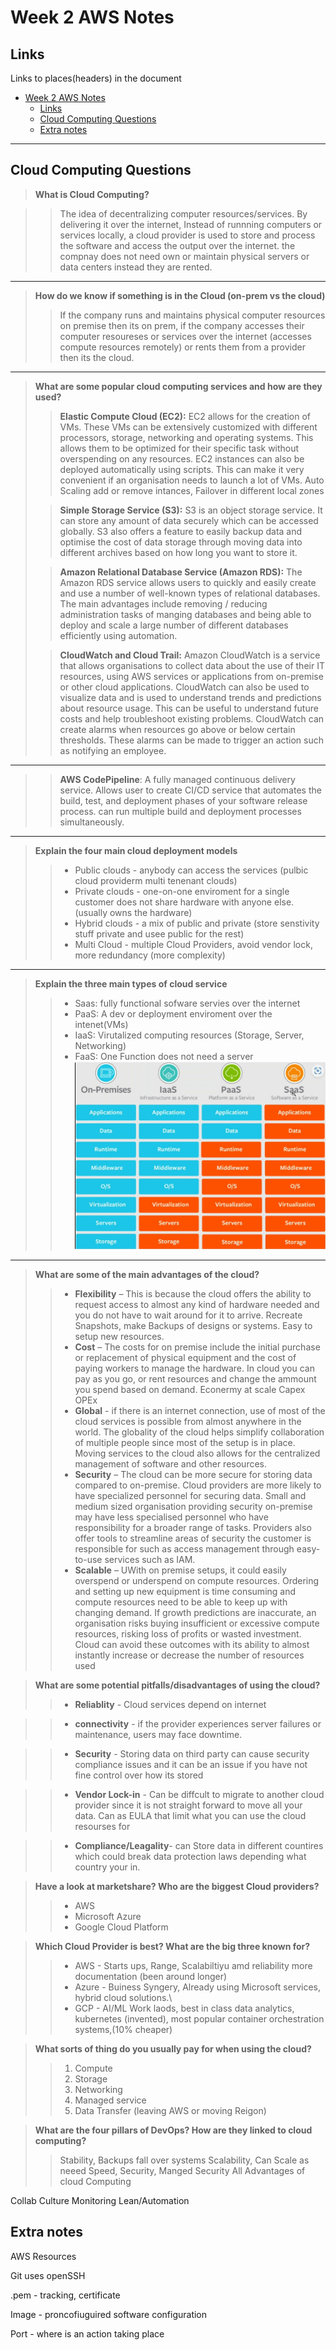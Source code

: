 # Week 2 AWS Notes 


## Links
Links to places(headers) in the document
- [Week 2 AWS Notes](#week-2-aws-notes)
  - [Links](#links)
  - [Cloud Computing Questions](#cloud-computing-questions)
  - [Extra notes](#extra-notes)

_____






## Cloud Computing Questions

>**What is Cloud Computing?**

>>The idea of decentralizing computer resources/services. By delivering it over the internet, Instead of runnning computers or services locally,  a cloud provider  is used to store and process the software and access the output over the internet. the compnay does not need own or maintain physical servers or data centers instead they are rented.
----
>**How do we know if something is in the Cloud (on-prem vs the cloud)**
>>If the company runs and maintains physical computer resources on premise then its on prem, if the company accesses their computer resoureses or services over the internet (accesses compute resources remotely) or rents them from a provider then its the cloud. 
---
>**What are some popular cloud computing services and how are they used?**
>>**Elastic Compute Cloud (EC2):**  EC2 allows for the creation of VMs. These VMs can be extensively customized with different processors, storage, networking and operating systems. This allows them to be optimized for their specific task without overspending on any resources. EC2 instances can also be deployed automatically using scripts.  This can make it very convenient if an organisation needs to launch a lot of VMs. Auto Scaling add or remove intances, Failover in different local zones
>
>>**Simple Storage Service (S3):** S3 is an object storage service. It can store any amount of data securely which can be accessed globally. S3 also offers a feature to easily backup data and optimise the cost of data storage through moving data into different archives based on how long you want to store it.
>
>>**Amazon Relational Database Service (Amazon RDS):** The Amazon RDS service allows users to quickly and easily create and use a number of well-known types of relational databases.  The main advantages include removing / reducing administration tasks of manging databases and being able to deploy and scale a large number of different databases efficiently using automation.
>
>> **CloudWatch and Cloud Trail:** Amazon CloudWatch is a service that allows organisations to collect data about the use of their IT resources, using AWS services or applications from on-premise or other cloud applications. CloudWatch can also be used to visualize data and is used to understand trends and predictions about resource usage. This can be useful to understand future costs and help troubleshoot existing problems. CloudWatch can create alarms when resources go above or below certain thresholds. These alarms can be made to trigger an action such as notifying an employee.
---
>>**AWS CodePipeline**: A fully managed continuous  delivery service. Allows user to create CI/CD service that automates the build, test, and deployment phases of your software release process. can run multiple build and deployment processes simultaneously.
---
>**Explain the four main cloud deployment models**
  >>* Public clouds - anybody can access the services (pulbic cloud providerm multi tenenant clouds)
  >>* Private clouds - one-on-one enviroment for a single customer does not share hardware with anyone else.(usually owns the hardware)
  >>* Hybrid clouds - a mix of public and private (store senstivity stuff private and usee public for the rest)
  >>* Multi Cloud - multiple Cloud Providers, avoid vendor  lock, more redundancy (more complexity)

---
>**Explain the three main types of cloud service**
>>* Saas: fully functional sofware servies over the internet
>>* PaaS: A dev or deployment enviroment over the intenet(VMs)
>>* IaaS: Virutalized computing resources (Storage, Server, Networking)
>>* FaaS: One Function does not need a server
>>![aaSdiagram](Imagenotes/スクリーンショット%202025-03-26%20105137.png)

---
>**What are some of the main advantages of the cloud?**
>>* **Flexibility** – This is because the cloud offers the ability to request access to almost any kind of hardware needed and you do not have to wait around for it to arrive. Recreate Snapshots, make Backups of designs or systems. Easy to setup new resources.
>>* **Cost** –  The costs for on premise include the initial purchase or replacement of physical equipment and the cost of paying workers to manage the hardware. In cloud you can pay as you go, or rent resources and change the ammount you spend based on demand. Econermy at scale Capex OPEx
 >> * **Global** - if there is an internet connection, use of most of the cloud services is possible from almost anywhere in the world. 
  The globality of the cloud helps simplify collaboration of multiple people since most of the setup is in place.  Moving services to the cloud also allows for the centralized management of software and other resources. 
>>* **Security** – The cloud can be more secure for storing data compared to on-premise.  Cloud providers are more likely to have specialized personnel for securing data.  Small and medium sized organisation providing security on-premise may have less specialised personnel who have responsibility for a broader range of tasks. 
  Providers also offer tools to streamline areas of security the customer is responsible for such as access management through easy-to-use services such as IAM. 
>> * **Scalable** – UWith on premise setups, it could easily overspend or underspend on compute resources.   Ordering and setting up new equipment is time consuming and compute resources need to be able to keep up with changing demand.  If growth predictions are inaccurate, an organisation risks buying insufficient or excessive compute resources, risking loss of profits or wasted investment. Cloud can avoid these outcomes with its ability to almost instantly increase or decrease the number of resources used

>**What are some potential pitfalls/disadvantages of using the cloud?**
  >>* **Reliablity** - Cloud services depend on internet 

  >>* **connectivity** - if the provider experiences server failures or maintenance, users may face downtime.

>>* **Security** - Storing data on third party can cause security compliance issues and it can be an issue if you have not fine control over how its stored

>>* **Vendor Lock-in** - Can be diffcult to migrate to another cloud provider since it is not straight forward to move all your data. Can as EULA that limit what you can use the cloud resourses for

>>* **Compliance/Leagality**- can Store data in different countires which could break data protection laws depending what country your in.

>**Have a look at marketshare? Who are the biggest Cloud providers?**
>>* AWS
>>* Microsoft Azure
>>* Google Cloud Platform

>**Which Cloud Provider is best? What are the big three known for?**
>>* AWS - Starts ups, Range, Scalabiltiyu amd reliability more documentation (been around longer)
>>* Azure - Buiness  Syngery, Already using Microsoft services, hybrid cloud solutions.\
>>* GCP - AI/ML Work laods, best in class data analytics, kubernetes (invented), most popular container orchestration systems,(10% cheaper)

>**What sorts of thing do you usually pay for when using the cloud?**
>>1. Compute
>>1. Storage
>>1. Networking
>>1. Managed service
>>1. Data Transfer (leaving AWS or moving Reigon)
  



>**What are the four pillars of DevOps? How are they linked to cloud computing?**
  >>Stability, Backups fall over systems
  >>Scalability, Can Scale as neeed
  >>Speed, 
  >>Security, Manged Security 
  >> All Advantages of cloud Computing

  Collab
  Culture
  Monitoring
  Lean/Automation




## Extra notes

AWS Resources

Git uses openSSH

.pem - tracking, certificate

Image - proncofiuguired software configuration 


Port - where is an action taking place